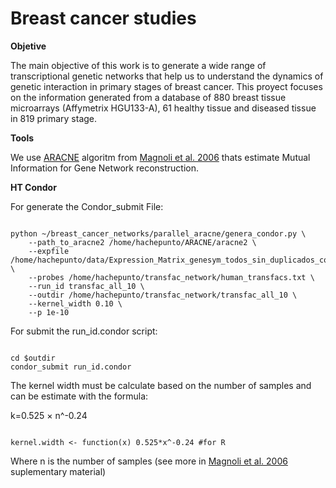 Breast cancer studies
=====================

__Objetive__

<p>The main objective of this work is to generate a wide range of transcriptional genetic networks that help us to understand the dynamics of genetic interaction in primary stages of breast cancer. This proyect focuses on the information generated from a database of 880 breast tissue microarrays (Affymetrix HGU133-A), 61 healthy tissue and diseased tissue in 819 primary stage.</p>

__Tools__

<p>We use <a href="http://wiki.c2b2.columbia.edu/califanolab/index.php/Software/ARACNE">ARACNE</a> algoritm from <a href="http://www.nature.com/nprot/journal/v1/n2/full/nprot.2006.106.html">Magnoli et al. 2006</a> thats estimate Mutual Information for Gene Network reconstruction.</p>



__HT Condor__

<p>For generate the Condor_submit File:</p>

<pre><code>
python ~/breast_cancer_networks/parallel_aracne/genera_condor.py \
	--path_to_aracne2 /home/hachepunto/ARACNE/aracne2 \
	--expfile /home/hachepunto/data/Expression_Matrix_genesym_todos_sin_duplicados_colapsed.txt \
	--probes /home/hachepunto/transfac_network/human_transfacs.txt \
	--run_id transfac_all_10 \
	--outdir /home/hachepunto/transfac_network/transfac_all_10 \
	--kernel_width 0.10 \
	--p 1e-10
</code></pre>

For submit the run_id.condor script:

<pre><code>
cd $outdir
condor_submit run_id.condor
</code></pre>

<p> The kernel width must be calculate based on the number of samples and can be estimate with the formula:</p>

k=0.525 × n^-0.24

<pre><code>
kernel.width <- function(x) 0.525*x^-0.24 #for R
</code></pre>

<p>Where n is the number of samples (see more in <a href="http://www.nature.com/nprot/journal/v1/n2/full/nprot.2006.106.html">Magnoli et al. 2006</a> suplementary material)</p>
